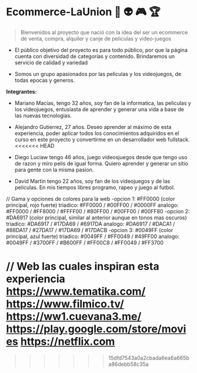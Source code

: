 # Ecommerce-LaUnion :movie_camera: :alien: :video_game: :trophy:
> Bienvenidos al proyecto que nació con la idea del ser un ecommerce de venta, compra, alquiler y canje de peliculas y video-juegos

- El público objetivo del proyecto es para todo público, por que la página cuenta con diversidad de categorías y contenido.
Brindaremos un servicio de calidad y variedad

- Somos un grupo apasionados por las peliculas y los videojuegos, de todas epocas y generos.

**Integrantes:**
- Mariano Macias, tengo 32 años, soy fan de la informatica, las peliculas y los videojuegos, entusiasta de aprender y generar una vida a base de las nuevas tecnologias.
- Alejandro Gutierrez, 27 años. Deseo aprender al máximo de esta experiencia, poder aplicar todos los conocimientos adquiridos en el curso en este proyecto y convertirme en un desarrollador web fullstack.
<<<<<<< HEAD
- Diego Luciaw tengo 46 años, juego videosjuegos desde que tengo uso de razon y miro pelis de igual forma. Quiero aprender y generar un sitio para gente con la misma pasion.

- David Martin tengo 22 años, soy fan de los videojuegos y de las peliculas. En mis tiempos libres programo, rapeo y juego al futbol. 

// Gama y opciones de colores para la web
-opcion 1: #FF0000 (color principal, rojo fuerte)
    triadico: #FF0000 / #00FF00 / #0000FF
    analogo: #FF0000 / #FF8000 / #FFFF00 / #80FF00 / #00FF00 / #00FF80
-opcion 2: #DA6917 (color principal, similar al anterior aunque en tonos mas oscuros)
    triadico: #DA6917 / #17DA69 / #6917DA
    analogo: #DA6917 / #DACA1 / #88DA17 / #27DA17 / #17DA69 / #17DACB
-opcion 3: #0049FF (color principal, azul fuerte)
    triadico: #0049FF / #FF0049 / #49FF00
    analogo: #0049FF / #3700FF / #B600FF / #FF00C8 / #FF0049 / #FF3700


// Web las cuales inspiran esta experiencia
https://www.tematika.com/
https://www.filmico.tv/
https://ww1.cuevana3.me/
https://play.google.com/store/movies
https://netflix.com
=======
>>>>>>> 15dfd7543a0a2cbada6ea6a665ba86debb58c35a
